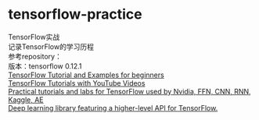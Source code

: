 # tensorflow-practice

TensorFlow实战<br>
记录TensorFlow的学习历程<br>
参考repository：<br>
版本：tensorflow 0.12.1<br>
[TensorFlow Tutorial and Examples for beginners](https://github.com/aymericdamien/TensorFlow-Examples)<br>
[TensorFlow Tutorials with YouTube Videos](https://github.com/Hvass-Labs/TensorFlow-Tutorials)<br>
[Practical tutorials and labs for TensorFlow used by Nvidia, FFN, CNN, RNN, Kaggle, AE](https://github.com/alrojo/tensorflow-tutorial)<br>
[Deep learning library featuring a higher-level API for TensorFlow.](https://github.com/tflearn/tflearn)
